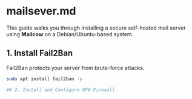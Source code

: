 # mailsever.md
This guide walks you through installing a secure self-hosted mail server using **Mailcow** on a Debian/Ubuntu-based system.

## 1. Install Fail2Ban

Fail2Ban protects your server from brute-force attacks.

```bash
sudo apt install fail2ban -y

## 2. Install and Configure UFW Firewall

